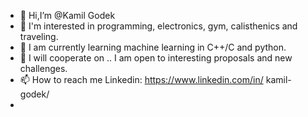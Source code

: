 - 👋 Hi,I’m @Kamil Godek  
- 👀 I'm interested in programming, electronics, gym, calisthenics and traveling.
- 🌱 I am currently learning machine learning in C++/C and python.
- 💞️ I will cooperate on .. I am open to interesting proposals and new challenges.
- 📫 How to reach me Linkedin: https://www.linkedin.com/in/ kamil-godek/
-
<!---
KamilGodek/KamilGodek is a ✨ special ✨ repository because its `README.md` (this file) appears on your GitHub profile.
You can click the Preview link to take a look at your changes.
--->
